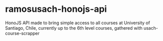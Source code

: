 # ramosusach-honojs-api
HonoJS API made to bring simple access to all courses at University of Santiago, Chile, currently up to the 6th level courses, gathered with usach-course-scrapper 
